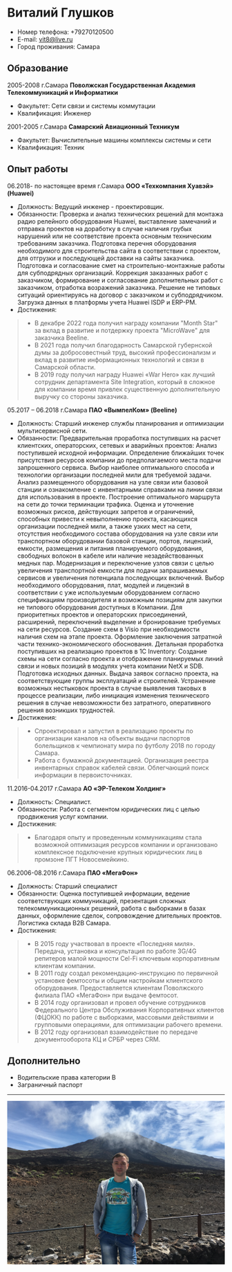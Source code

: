 # Виталий Глушков

- Номер телефона:    +79270120500
- E-mail:            vit8@live.ru
- Город проживания:  Самара

## Образование

2005-2008 г.Самара
**Поволжская Государственная Академия Телекоммуникаций и Информатики**
- Факультет: Сети связи и системы коммутации
- Квалификация: Инженер

2001-2005 г.Самара
**Самарский Авиационный Техникум**
- Факультет: Вычислительные машины комплексы системы и сети
- Квалификация: Техник

## Опыт работы

06.2018- по настоящее время г.Самара
**ООО «Техкомпания Хуавэй» (Huawei)**
- Должность: Ведущий инженер - проектировщик.
- Обязанности: Проверка и анализ технических решений для монтажа радио релейного оборудования Huawei, выставление замечаний и отправка проектов на доработку в случае наличия грубых нарушений или не соответствие проекта основным техническим требованиям заказчика. Подготовка перечня оборудования необходимого для строительства сайта в соответствии с проектом, для отгрузки и последующей доставки на сайты заказчика. Подготовка и согласование смет на строительно-монтажные работы для субподрядных организаций. Коррекция заказанных работ с заказчиком, формирование и согласование дополнительных работ с заказчиком, отработка возражений заказчика. Решение не типовых ситуаций ориентируясь на договор с заказчиком и субподрядчиком. Загрузка данных в платформы учета Huawei ISDP и ERP-PM.
- Достижения:
> - В декабре 2022 года получил награду компании "Month Star" за вклад в развитие и потдержку проекта "MicroWave" для заказчика Beeline.
> - В 2021 года получил благодарность Самарской губернской думы за добросовестный труд, высокий профессионализм и вклад в развитие информационных технологий и связи в Самарской области.
> - В 2019 году получил награду Huawei «War Hero» как лучший сотрудник департамента Site Integration, который в сложное для компании время привлек существенную дополнительную выручку со стороны заказчика.

05.2017 – 06.2018 г.Самара
**ПАО «ВымпелКом» (Beeline)**
- Должность: Старший инженер службы планирования и оптимизации мультисервисной сети.
- Обязанности: Предварительная проработка поступивших на расчет клиентских, операторских, сетевых и аварийных проектов: Анализ поступившей исходной информации. Определение ближайших точек присутствия ресурсов компании до предполагаемого места подачи запрошенного сервиса. Выбор наиболее оптимального способа и технологии организации последней мили для требуемой задачи. Анализ размещенного оборудования на узле связи или базовой станции и ознакомление с инвентарными справками на линии связи для использования в проекте. Построение оптимального маршрута на сети до точки терминации трафика. Оценка и уточнение возможных рисков, действующих запретов и ограничений, способных привести к невыполнению проекта, касающихся организации последней мили, а также узких мест на сети, отсутствия необходимого состава оборудования на узле связи или транспортном оборудовании базовой станции, портов, лицензий, емкости, размещения и питания планируемого оборудования, свободных волокон в кабеле или наличие незадействованных медных пар. Модернизация и переключение узлов связи с целью увеличения транспортной емкости для подачи запрашиваемых сервисов и увеличения потенциала последующих включений. Выбор необходимого оборудования, плат, модулей и лицензий в соответствии с уже используемым оборудованием согласно спецификациям производителя и возможным позициям для закупки не типового оборудования доступных в Компании. Для приоритетных проектов и операторских присоединений, расширений, переключений выделение и бронирование требуемых на сети ресурсов. Создание схем в Visio при необходимости наличия схем на этапе проекта. Оформление заключения затратной части технико-экономического обоснования. Детальная проработка поступивших на реализацию проектов в 1С Inventory: Создание схемы на сети согласно проекта и отображение планируемых линий связи и новых позиций в модулях учета компании NetX и SDB. Подготовка исходных данных. Выдача заявок согласно проекта, на соответствующие группы эксплуатаций и строителей. Устранение возможных нестыковок проекта в случае выявления таковых в процессе реализации, либо инициация изменения технического решения в случае невозможности без затратного, оперативного решения возникших трудностей.
- Достижения:
> - Спроектировал и запустил в реализацию проекты по организации каналов на объекты выдачи паспортов болельщиков к чемпионату мира по футболу 2018 по городу Самара.
> - Работа с бумажной документацией. Организация реестра инвентарных справок кабелей связи. Облегчающий поиск информации в первоисточниках.

11.2016-04.2017 г.Самара
**АО «ЭР-Телеком Холдинг»**
- Должность: Специалист.
- Обязанности: Работа с сегментом юридических лиц с целью продвижения услуг компании.
- Достижения:
> - Благодаря опыту и проведенным коммуникациям стала возможной оптимизация ресурсов компании и организовано комплексное подключение крупных юридических лиц в промзоне ПГТ Новосемейкино.

06.2006-08.2016 г.Самара
**ПАО «МегаФон»**
- Должность: Старший специалист
- Обязанности: Оценка поступившей информации, ведение соответствующих коммуникаций, презентация сложных телекоммуникационных решений, работа с выборками в базах данных, оформление сделок, сопровождение длительных проектов. Логистика склада B2B Самара.
- Достижения:
> - В 2015 году участвовал в проекте «Последняя миля». Передача, установка и консультация по работе 3G/4G репитеров малой мощности Cel-Fi ключевым корпоративным клиентам компании. 
> - В 2011 году создал рекомендацию-инструкцию по первичной установке фемтосоты и общим настройкам клиентского оборудования. Предоставляется клиентам Поволжского филиала ПАО «МегаФон» при выдаче фемтосот.
> - В 2014 году организовал и провел обучение сотрудников Федерального Центра Обслуживания Корпоративных клиентов (ФЦОКК) по работе с выборками, массовыми действиями и групповыми операциями, для оптимизации рабочего времени.
> - В 2012 году организовал взаимодействие по передаче документооборота КЦ и СРБР через CRM.

## Дополнительно
- Водительские права категории B
- Заграничный паспорт


---

![](img/IMG_3463.jpg)
